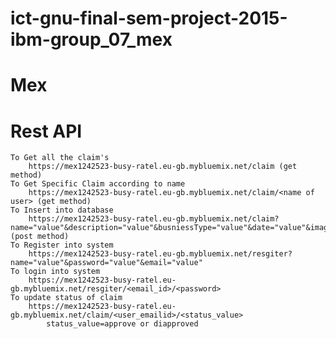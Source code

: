 # ict-gnu-final-sem-project-2015-ibm-group_07_mex
# Mex
# Rest API
	To Get all the claim's
		https://mex1242523-busy-ratel.eu-gb.mybluemix.net/claim (get method)
	To Get Specific Claim according to name 
		https://mex1242523-busy-ratel.eu-gb.mybluemix.net/claim/<name of user> (get method)
	To Insert into database
		https://mex1242523-busy-ratel.eu-gb.mybluemix.net/claim?name="value"&description="value"&busniessType="value"&date="value"&image="value" (post method)
	To Register into system
		https://mex1242523-busy-ratel.eu-gb.mybluemix.net/resgiter?name="value"&password="value"&email="value"
	To login into system 
		https://mex1242523-busy-ratel.eu-gb.mybluemix.net/resgiter/<email_id>/<password>
	To update status of claim
		https://mex1242523-busy-ratel.eu-gb.mybluemix.net/claim/<user_emailid>/<status_value>
			status_value=approve or diapproved 
	

